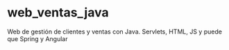 # web_ventas_java
Web de gestión de clientes y ventas con Java. Servlets, HTML, JS y puede que Spring y Angular
